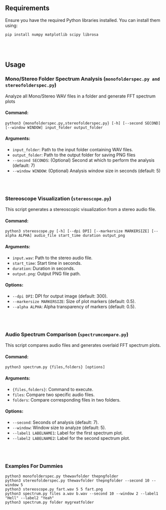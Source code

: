 <h2>Requirements</h2>
<p>Ensure you have the required Python libraries installed. You can install them using:</p>
<pre><code>pip install numpy matplotlib scipy librosa</code></pre>
<br><br>
<h2>Usage</h2>

<h3>Mono/Stereo Folder Spectrum Analysis (<code>monofolderspec.py and stereofolderspec.py</code>)</h3>
<p>Analyze all Mono/Stereo WAV files in a folder and generate FFT spectrum plots</p>

<h4>Command:</h4>
<pre><code>python3 {monofolderspec.py,stereofolderspec.py} [-h] [--second SECOND] [--window WINDOW] input_folder output_folder</code></pre>

<h4>Arguments:</h4>
<ul>
    <li><code>input_folder</code>: Path to the input folder containing WAV files.</li>
    <li><code>output_folder</code>: Path to the output folder for saving PNG files</li>
    <li><code>--second SECONDS</code>: (Optional) Second at which to perform the analysis (default: 7)</li>
    <li><code>--window WINDOW</code>: (Optional) Analysis window size in seconds (default: 5)</li>
</ul>
<br><br>
<h3>Stereoscope Visualization (<code>stereoscope.py</code>)</h3>
<p>This script generates a stereoscopic visualization from a stereo audio file.</p>

<h4>Command:</h4>
<pre><code>python3 stereoscope.py [-h] [--dpi DPI] [--markersize MARKERSIZE] [--alpha ALPHA] audio_file start_time duration output_png</code></pre>

<h4>Arguments:</h4>
<ul>
    <li><code>input.wav</code>: Path to the stereo audio file.</li>
    <li><code>start_time</code>: Start time in seconds.</li>
    <li><code>duration</code>: Duration in seconds.</li>
    <li><code>output.png</code>: Output PNG file path.</li>
</ul>

<h4>Options:</h4>
<ul>
    <li><code>--dpi DPI</code>: DPI for output image (default: 300).</li>
    <li><code>--markersize MARKERSIZE</code>: Size of plot markers (default: 0.5).</li>
    <li><code>--alpha ALPHA</code>: Alpha transparency of markers (default: 0.5).</li>
</ul>
<br><br>

<h3>Audio Spectrum Comparison (<code>spectrumcompare.py</code>)</h3>
<p>This script compares audio files and generates overlaid FFT spectrum plots.</p>

<h4>Command:</h4>
<pre><code>python3 spectrum.py {files,folders} [options]</code></pre>

<h4>Arguments:</h4>
<ul>
    <li><code>{files,folders}</code>: Command to execute.</li>
    <li><code>files</code>: Compare two specific audio files.</li>
    <li><code>folders</code>: Compare corresponding files in two folders.</li>
</ul>

<h4>Options:</h4>
<ul>
    <li><code>--second</code>: Seconds of analysis (default: 7).</li>
    <li><code>--window</code>: Window size to analyze (default: 5).</li>
    <li><code>--label1 LABELNAME1</code>: Label for the first spectrum plot.</li>
    <li><code>--label2 LABELNAME2</code>: Label for the second spectrum plot.</li>
</ul>
<br><br>

<h3>Examples For Dummies</h3>
<pre><code>python3 monofolderspec.py thewavfolder thepngfolder
python3 stereofolderspec.py thewavfolder thepngfolder --second 10 --window 5
python3 stereoscope.py fart.wav 5 5 fart.png
python3 spectrum.py files a.wav b.wav --second 10 --window 2 --label1 "Hell" --label2 "Yeah"
python3 spectrum.py folder mygreatfolder</code></pre>
</ul>
